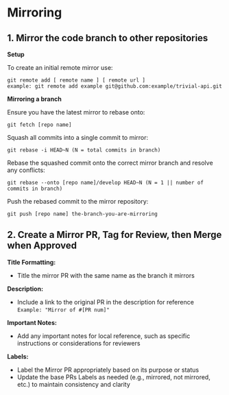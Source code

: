 # Mirroring

## 1. Mirror the code branch to other repositories

**Setup**

To create an initial remote mirror use:

```
git remote add [ remote name ] [ remote url ]
example: git remote add example git@github.com:example/trivial-api.git
```

**Mirroring a branch**

Ensure you have the latest mirror to rebase onto:
```
git fetch [repo name]
```
Squash all commits into a single commit to mirror:
```
git rebase -i HEAD~N (N = total commits in branch)
```
Rebase the squashed commit onto the correct mirror branch and resolve any conflicts:
```
git rebase --onto [repo name]/develop HEAD~N (N = 1 || number of commits in branch)
```
Push the rebased commit to the mirror repository:
```
git push [repo name] the-branch-you-are-mirroring
```

## 2. Create a Mirror PR, Tag for Review, then Merge when Approved

**Title Formatting:**
- Title the mirror PR with the same name as the branch it mirrors

**Description:**
- Include a link to the original PR in the description for reference <br> `Example: "Mirror of #[PR num]"`

**Important Notes:**
- Add any important notes for local reference, such as specific instructions or considerations for reviewers

**Labels:**
- Label the Mirror PR appropriately based on its purpose or status
- Update the base PRs Labels as needed (e.g., mirrored, not mirrored, etc.) to maintain consistency and clarity
